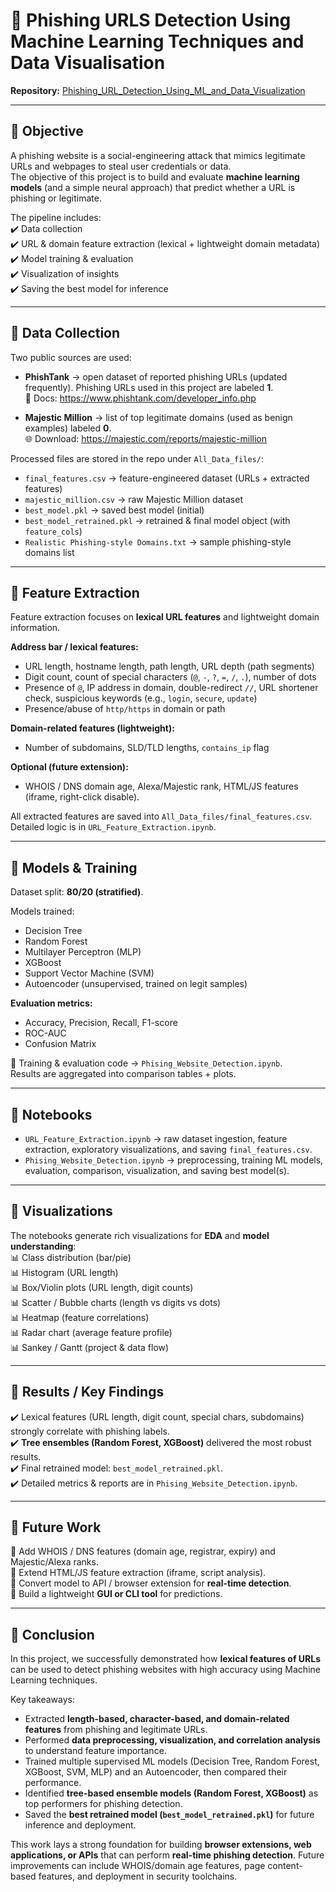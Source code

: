 # 🎯 Phishing URLS Detection Using Machine Learning Techniques and Data Visualisation

**Repository:** [Phishing_URL_Detection_Using_ML_and_Data_Visualization](https://github.com/shahrukh-1052/Phishing_URL_Detection_Using_ML_and_Data_Visualization)

---

## 🔹 Objective
A phishing website is a social-engineering attack that mimics legitimate URLs and webpages to steal user credentials or data.  
The objective of this project is to build and evaluate **machine learning models** (and a simple neural approach) that predict whether a URL is phishing or legitimate.  

The pipeline includes:  
✔️ Data collection  
✔️ URL & domain feature extraction (lexical + lightweight domain metadata)  
✔️ Model training & evaluation  
✔️ Visualization of insights  
✔️ Saving the best model for inference  

---

## 🔹 Data Collection
Two public sources are used:

- **PhishTank** → open dataset of reported phishing URLs (updated frequently). Phishing URLs used in this project are labeled **1**.  
  📖 Docs: https://www.phishtank.com/developer_info.php  

- **Majestic Million** → list of top legitimate domains (used as benign examples) labeled **0**.  
  🌐 Download: https://majestic.com/reports/majestic-million  

Processed files are stored in the repo under `All_Data_files/`:  
- `final_features.csv` → feature-engineered dataset (URLs + extracted features)  
- `majestic_million.csv` → raw Majestic Million dataset  
- `best_model.pkl` → saved best model (initial)  
- `best_model_retrained.pkl` → retrained & final model object (with `feature_cols`)  
- `Realistic Phishing-style Domains.txt` → sample phishing-style domains list  

---

## 🔹 Feature Extraction
Feature extraction focuses on **lexical URL features** and lightweight domain information.  

**Address bar / lexical features:**  
- URL length, hostname length, path length, URL depth (path segments)  
- Digit count, count of special characters (`@`, `-`, `?`, `=`, `/`, `.`), number of dots  
- Presence of `@`, IP address in domain, double-redirect `//`, URL shortener check, suspicious keywords (e.g., `login`, `secure`, `update`)  
- Presence/abuse of `http/https` in domain or path  

**Domain-related features (lightweight):**  
- Number of subdomains, SLD/TLD lengths, `contains_ip` flag  

**Optional (future extension):**  
- WHOIS / DNS domain age, Alexa/Majestic rank, HTML/JS features (iframe, right-click disable).  

All extracted features are saved into `All_Data_files/final_features.csv`. Detailed logic is in `URL_Feature_Extraction.ipynb`.  

---

## 🔹 Models & Training
Dataset split: **80/20 (stratified)**.  

Models trained:  
- Decision Tree  
- Random Forest  
- Multilayer Perceptron (MLP)  
- XGBoost  
- Support Vector Machine (SVM)  
- Autoencoder (unsupervised, trained on legit samples)  

**Evaluation metrics:**  
- Accuracy, Precision, Recall, F1-score  
- ROC-AUC  
- Confusion Matrix  

📓 Training & evaluation code → `Phising_Website_Detection.ipynb`.  
Results are aggregated into comparison tables + plots.  

---

## 🔹 Notebooks
- `URL_Feature_Extraction.ipynb` → raw dataset ingestion, feature extraction, exploratory visualizations, and saving `final_features.csv`.  
- `Phising_Website_Detection.ipynb` → preprocessing, training ML models, evaluation, comparison, visualization, and saving best model(s).  

---

## 🔹 Visualizations
The notebooks generate rich visualizations for **EDA** and **model understanding**:  
📊 Class distribution (bar/pie)  
📊 Histogram (URL length)  
📊 Box/Violin plots (URL length, digit counts)  
📊 Scatter / Bubble charts (length vs digits vs dots)  
📊 Heatmap (feature correlations)  
📊 Radar chart (average feature profile)  
📊 Sankey / Gantt (project & data flow)  

---

## 🔹 Results / Key Findings
✔️ Lexical features (URL length, digit count, special chars, subdomains) strongly correlate with phishing labels.  
✔️ **Tree ensembles (Random Forest, XGBoost)** delivered the most robust results.  
✔️ Final retrained model: `best_model_retrained.pkl`.  
✔️ Detailed metrics & reports are in `Phising_Website_Detection.ipynb`.  

---

## 🔹 Future Work
🚀 Add WHOIS / DNS features (domain age, registrar, expiry) and Majestic/Alexa ranks.  
🚀 Extend HTML/JS feature extraction (iframe, script analysis).  
🚀 Convert model to API / browser extension for **real-time detection**.  
🚀 Build a lightweight **GUI or CLI tool** for predictions.  

---

## 🔹 Conclusion
In this project, we successfully demonstrated how **lexical features of URLs** can be used to detect phishing websites with high accuracy using Machine Learning techniques.  

Key takeaways:  
- Extracted **length-based, character-based, and domain-related features** from phishing and legitimate URLs.  
- Performed **data preprocessing, visualization, and correlation analysis** to understand feature importance.  
- Trained multiple supervised ML models (Decision Tree, Random Forest, XGBoost, SVM, MLP) and an Autoencoder, then compared their performance.  
- Identified **tree-based ensemble models (Random Forest, XGBoost)** as top performers for phishing detection.  
- Saved the **best retrained model (`best_model_retrained.pkl`)** for future inference and deployment.  

This work lays a strong foundation for building **browser extensions, web applications, or APIs** that can perform **real-time phishing detection**. Future improvements can include WHOIS/domain age features, page content-based features, and deployment in security toolchains.  
